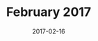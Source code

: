 ---
title:  "February 2017"
date:   2017-02-16
meetup_id: "237541294"
meetup_url: "https://www.meetup.com/CocoaHeads-Montreal/events/237541294/"
speakers:
  - name: "Ehsan Rezaie"
    title: "Realm Mobile Platform: Cloud Persistence The Easy Way"
    twitter: ewerx
    slides_url: "https://cocoaheadsmontreal.s3.amazonaws.com/2017-02-16/RealmMobilePlatform.pdf"
---